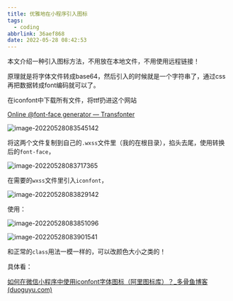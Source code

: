 ```yaml
---
title: 优雅地在小程序引入图标
tags:
  - coding
abbrlink: 36aef868
date: 2022-05-28 08:42:53
---
```


本文介绍一种引入图标方法，不用放在本地文件，不用使用远程链接！



<!--more-->

原理就是将字体文件转成base64，然后引入的时候就是一个字符串了，通过css再把数据转成font编码就可以了。



在iconfont中下载所有文件，将ttf扔进这个网站

[Online @font-face generator — Transfonter](https://transfonter.org/)

![image-20220528083545142](优雅地在微信小程序引入图标/image-20220528083545142.png)

将这两个文件复制到自己的`.wxss`文件里（我的在根目录），掐头去尾，使用转换后的`font-face`，

![image-20220528083717365](优雅地在微信小程序引入图标/image-20220528083717365.png)

在需要的`wxss`文件里引入`iconfont`，

![image-20220528083829142](优雅地在微信小程序引入图标/image-20220528083829142.png)

使用：

![image-20220528083851096](优雅地在微信小程序引入图标/image-20220528083851096.png)

![image-20220528083901541](优雅地在微信小程序引入图标/image-20220528083901541.png)

和正常的`class`用法一模一样的，可以改颜色大小之类的！



具体看：

[如何在微信小程序中使用iconfont字体图标（阿里图标库）？_多骨鱼博客 (duoguyu.com)](https://www.duoguyu.com/smart/42.html)